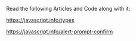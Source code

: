 Read the following Articles and Code along with it:

https://javascript.info/types

https://javascript.info/alert-prompt-confirm